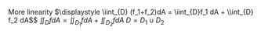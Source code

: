 More linearity
	$\displaystyle \iint_{D} (f_1+f_2)dA = \iint_{D}f_1 dA + \\int_{D} f_2 dA$$
	$\displaystyle \iint_{D} fdA = \iint_{D_1}f dA + \iint_{D_2}fdA$
		$D = D_1 \cup D_2$
